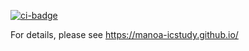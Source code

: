 [![ci-badge](https://github.com/manoa-icstudy/manoa-icstudy/actions/workflows/ci.yml/badge.svg)](https://github.com/manoa-icstudy/manoa-icstudy/actions/workflows/ci.yml)

For details, please see https://manoa-icstudy.github.io/
